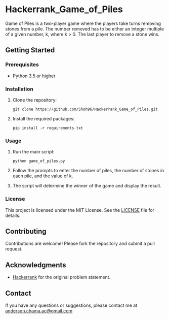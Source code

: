 # Hackerrank_Game_of_Piles
Game of Piles is a two-player game where the players take turns removing stones from a pile. The number removed has to be either an integer multiple of a given number, k, where k > 0. The last player to remove a stone wins. 

## Getting Started

### Prerequisites

- Python 3.5 or higher

### Installation

1. Clone the repository:

   ```
   git clone https://github.com/Shoh96/Hackerrank_Game_of_Piles.git
   ```
   
2. Install the required packages:

   ```
   pip install -r requirements.txt
   ```

### Usage

1. Run the main script:

   ```
   python game_of_piles.py
   ```
   
2. Follow the prompts to enter the number of piles, the number of stones in each pile, and the value of k.

3. The script will determine the winner of the game and display the result.

### License

This project is licensed under the MIT License. See the [LICENSE](LICENSE) file for details.

## Contributing

Contributions are welcome! Please fork the repository and submit a pull request.

## Acknowledgments

- [Hackerrank](https://www.hackerrank.com/) for the original problem statement.

## Contact

If you have any questions or suggestions, please contact me at anderson.chama.ac@gmail.com
